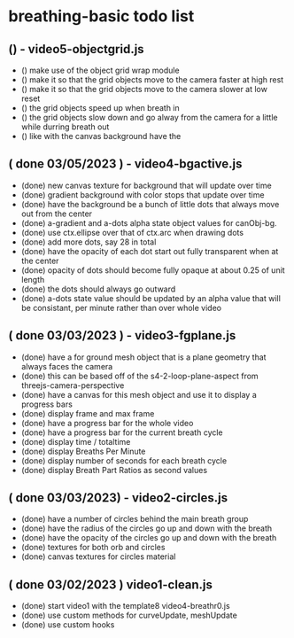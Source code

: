 # breathing-basic todo list

## () - video5-objectgrid.js
* () make use of the object grid wrap module
* () make it so that the grid objects move to the camera faster at high rest
* () make it so that the grid objects move to the camera slower at low reset
* () the grid objects speed up when breath in
* () the grid objects slow down and go alway from the camera for a little while durring breath out
* () like with the canvas background have the

## ( done 03/05/2023 ) - video4-bgactive.js
* (done) new canvas texture for background that will update over time
* (done) gradient background with color stops that update over time
* (done) have the background be a bunch of little dots that always move out from the center
* (done) a-gradient and a-dots alpha state object values for canObj-bg.
* (done) use ctx.ellipse over that of ctx.arc when drawing dots
* (done) add more dots, say 28 in total
* (done) have the opacity of each dot start out fully transparent when at the center
* (done) opacity of dots should become fully opaque at about 0.25 of unit length
* (done) the dots should always go outward
* (done) a-dots state value should be updated by an alpha value that will be consistant, per minute rather than over whole video

## ( done 03/03/2023 ) - video3-fgplane.js
* (done) have a for ground mesh object that is a plane geometry that always faces the camera
* (done) this can be based off of the s4-2-loop-plane-aspect from threejs-camera-perspective
* (done) have a canvas for this mesh object and use it to display a progress bars
* (done) display frame and max frame
* (done) have a progress bar for the whole video
* (done) have a progress bar for the current breath cycle
* (done) display time / totaltime
* (done) display Breaths Per Minute
* (done) display number of seconds for each breath cycle
* (done) display Breath Part Ratios as second values

## ( done 03/03/2023) - video2-circles.js
* (done) have a number of circles behind the main breath group
* (done) have the radius of the circles go up and down with the breath
* (done) have the opacity of the circles go up and down with the breath
* (done) textures for both orb and circles
* (done) canvas textures for circles material

## ( done 03/02/2023 ) video1-clean.js
* (done) start video1 with the template8 video4-breathr0.js
* (done) use custom methods for curveUpdate, meshUpdate
* (done) use custom hooks
